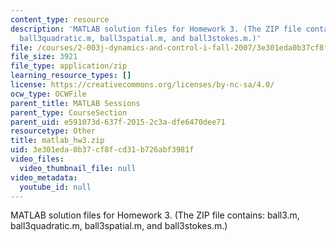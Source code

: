 ```yaml
---
content_type: resource
description: 'MATLAB solution files for Homework 3. (The ZIP file contains: ball3.m,
  ball3quadratic.m, ball3spatial.m, and ball3stokes.m.)'
file: /courses/2-003j-dynamics-and-control-i-fall-2007/3e301eda0b37cf8fcd31b726abf3981f_matlab_hw3.zip
file_size: 3921
file_type: application/zip
learning_resource_types: []
license: https://creativecommons.org/licenses/by-nc-sa/4.0/
ocw_type: OCWFile
parent_title: MATLAB Sessions
parent_type: CourseSection
parent_uid: e591073d-637f-2015-2c3a-dfe6470dee71
resourcetype: Other
title: matlab_hw3.zip
uid: 3e301eda-0b37-cf8f-cd31-b726abf3981f
video_files:
  video_thumbnail_file: null
video_metadata:
  youtube_id: null
---
```

MATLAB solution files for Homework 3. (The ZIP file contains: ball3.m, ball3quadratic.m, ball3spatial.m, and ball3stokes.m.)